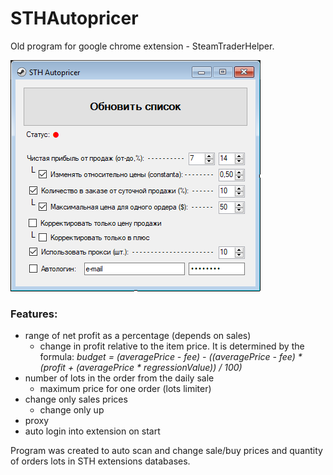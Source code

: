 # STHAutopricer
Old program for google chrome extension - SteamTraderHelper. 

![STHAutopricer](https://github.com/auwaho/STHAutopricer/blob/master/screenshot.png)

### Features:
-  range of net profit as a percentage (depends on sales)
    - change in profit relative to the item price. It is determined by the formula: *budget = (averagePrice - fee) - ((averagePrice - fee) * (profit + (averagePrice * regressionValue)) / 100)*
- number of lots in the order from the daily sale
    - maximum price for one order (lots limiter)
- change only sales prices
    - change only up
- proxy
- auto login into extension on start

Program was created to auto scan and change sale/buy prices and quantity of orders lots in STH extensions databases.
